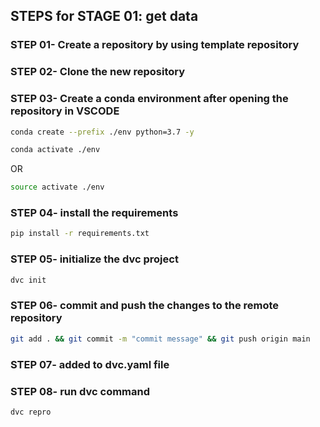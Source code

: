 ## STEPS for STAGE 01: get data

### STEP 01- Create a repository by using template repository

### STEP 02- Clone the new repository

### STEP 03- Create a conda environment after opening the repository in VSCODE

```bash
conda create --prefix ./env python=3.7 -y
```

```bash
conda activate ./env
```
OR
```bash
source activate ./env
```

### STEP 04- install the requirements
```bash
pip install -r requirements.txt
```

### STEP 05- initialize the dvc project
```bash
dvc init
```

### STEP 06- commit and push the changes to the remote repository
```bash
git add . && git commit -m "commit message" && git push origin main
```
### STEP 07- added to dvc.yaml file

### STEP 08- run dvc command
```
dvc repro
```